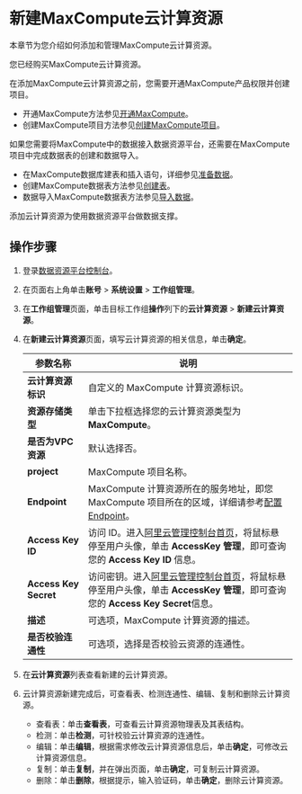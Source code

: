 # 新建MaxCompute云计算资源

本章节为您介绍如何添加和管理MaxCompute云计算资源。

您已经购买MaxCompute云计算资源。

在添加MaxCompute云计算资源之前，您需要开通MaxCompute产品权限并创建项目。

-   开通MaxCompute方法参见[开通MaxCompute](/cn.zh-CN/准备工作/开通MaxCompute.md)。
-   创建MaxCompute项目方法参见[创建MaxCompute项目](/cn.zh-CN/准备工作/创建项目空间.md)。

如果您需要将MaxCompute中的数据接入数据资源平台，还需要在MaxCompute项目中完成数据表的创建和数据导入。

-   在MaxCompute数据库建表和插入语句，详细参见[准备数据](/cn.zh-CN/最佳实践/准备工作/准备数据.md)。
-   创建MaxCompute数据表方法参见[创建表](/cn.zh-CN/快速入门/创建和查看表.md)。
-   数据导入MaxCompute数据表方法参见[导入数据](/cn.zh-CN/快速入门/导入数据.md)。

添加云计算资源为使用数据资源平台做数据支撑。

## 操作步骤

1.  登录[数据资源平台控制台](https://dataq.console.aliyun.com)。

2.  在页面右上角单击**账号** \> **系统设置** \> **工作组管理**。

3.  在**工作组管理**页面，单击目标工作组**操作**列下的**云计算资源** \> **新建云计算资源**。

4.  在**新建云计算资源**页面，填写云计算资源的相关信息，单击**确定**。

    |参数名称|说明|
    |----|--|
    |**云计算资源标识**|自定义的 MaxCompute 计算资源标识。|
    |**资源存储类型**|单击下拉框选择您的云计算资源类型为 **MaxCompute**。|
    |**是否为VPC资源**|默认选择否。|
    |**project**|MaxCompute 项目名称。|
    |**Endpoint**|MaxCompute 计算资源所在的服务地址，即您 MaxCompute 项目所在的区域，详细请参考[配置Endpoint](/cn.zh-CN/准备工作/配置Endpoint.md)。|
    |**Access Key ID**|访问 ID。进入[阿里云管理控制台首页](https://home.console.aliyun.com/)，将鼠标悬停至用户头像，单击 **AccessKey 管理**，即可查询您的 **Access Key ID** 信息。|
    |**Access Key Secret**|访问密钥。进入[阿里云管理控制台首页](https://home.console.aliyun.com/)，将鼠标悬停至用户头像，单击 **AccessKey 管理**，即可查询您的 **Access Key Secret**信息。|
    |**描述**|可选项，MaxCompute 计算资源的描述。|
    |**是否校验连通性**|可选项，选择是否校验云资源的连通性。|

5.  在**云计算资源**列表查看新建的云计算资源。

6.  云计算资源新建完成后，可查看表、检测连通性、编辑、复制和删除云计算资源。

    -   查看表：单击**查看表**，可查看云计算资源物理表及其表结构。
    -   检测：单击**检测**，可针校验云计算资源的连通性。
    -   编辑：单击**编辑**，根据需求修改云计算资源信息后，单击**确定**，可修改云计算资源信息。
    -   复制：单击**复制**，并在弹出页面，单击**确定**，可复制云计算资源。
    -   删除：单击**删除**，根据提示，输入验证码，单击**确定**，删除云计算资源。

